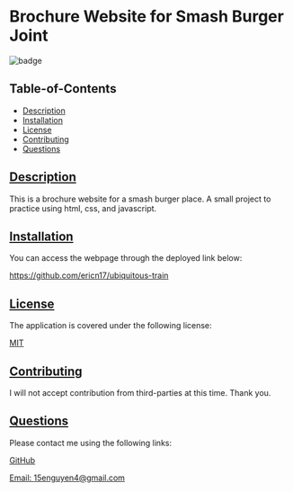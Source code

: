 # Brochure Website for Smash Burger Joint
  
  
  ![badge](https://img.shields.io/badge/license-MIT-blue)
    
  ## Table-of-Contents
  * [Description](#description)
  * [Installation](#installation)
  * [License](#license)
  * [Contributing](#contributing)
  * [Questions](#questions)
  
  ## [Description](#table-of-contents)
This is a brochure website for a smash burger place. A small project to practice using html, css, and javascript.
  ## [Installation](#table-of-contents)
  You can access the webpage through the deployed link below:
  
  https://github.com/ericn17/ubiquitous-train
  
  
  ## [License](#table-of-contents)
  The application is covered under the following license:
  
  [MIT](https://choosealicense.com/licenses/MIT)
    
    
  ## [Contributing](#table-of-contents)
  
  
  I will not accept contribution from third-parties at this time. Thank you.
    
  ## [Questions](#table-of-contents)
  Please contact me using the following links:
  
  [GitHub](https://github.com/ericn17)
  
  [Email: 15enguyen4@gmail.com](mailto:15enguyen4@gmail.com)